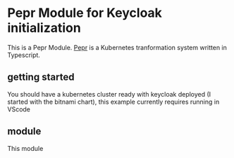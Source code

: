 # Pepr Module for Keycloak initialization

This is a Pepr Module. [Pepr](https://github.com/defenseunicorns/pepr) is a Kubernetes tranformation system
written in Typescript.

## getting started

You should have a kubernetes cluster ready with keycloak deployed (I started with the bitnami chart), this example currently requires running in VScode


## module

This module